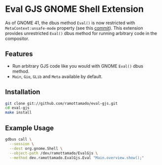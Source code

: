 # Eval GJS GNOME Shell Extension

As of GNOME 41, the dbus method `Eval()` is now restricted with `MetaContext:unsafe-mode` property (see this [commit](https://gitlab.gnome.org/GNOME/gnome-shell/-/merge_requests/1970/diffs?commit_id=f42df5995e08a89495e2f59a9ed89b5c03369bf8)). This extension provides unrestricted `Eval()` dbus method for running arbitrary code in the compositor.

## Features

* Run arbitrary GJS code like you would with GNOME `Eval()` dbus method.
* `Main`, `Gio`, `GLib` and `Meta` available by default.

## Installation

```sh
git clone git://github.com/ramottamado/eval-gjs.git
cd eval-gjs
make install
```

## Example Usage

```sh
gdbus call \
  --session \
  --dest org.gnome.Shell \
  --object-path /dev/ramottamado/EvalGjs \
  --method dev.ramottamado.EvalGjs.Eval "Main.overview.show();"
```